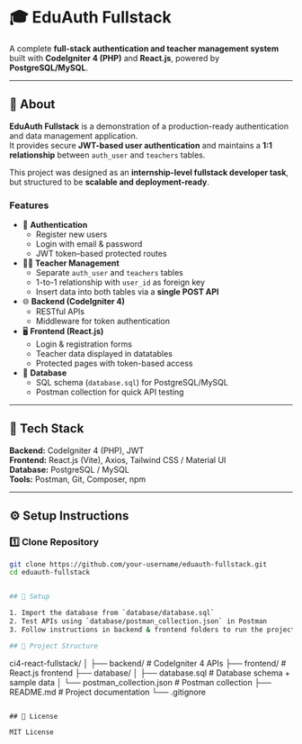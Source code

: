 # 🎓 EduAuth Fullstack

A complete **full-stack authentication and teacher management system** built with **CodeIgniter 4 (PHP)** and **React.js**, powered by **PostgreSQL/MySQL**.

---

## 📖 About

**EduAuth Fullstack** is a demonstration of a production-ready authentication and data management application.  
It provides secure **JWT-based user authentication** and maintains a **1:1 relationship** between `auth_user` and `teachers` tables.  

This project was designed as an **internship-level fullstack developer task**, but structured to be **scalable and deployment-ready**.

### Features
- 🔑 **Authentication**
  - Register new users
  - Login with email & password
  - JWT token–based protected routes
- 👨‍🏫 **Teacher Management**
  - Separate `auth_user` and `teachers` tables
  - 1-to-1 relationship with `user_id` as foreign key
  - Insert data into both tables via a **single POST API**
- 🌐 **Backend (CodeIgniter 4)**
  - RESTful APIs
  - Middleware for token authentication
- 🖥️ **Frontend (React.js)**
  - Login & registration forms
  - Teacher data displayed in datatables
  - Protected pages with token-based access
- 📂 **Database**
  - SQL schema (`database.sql`) for PostgreSQL/MySQL
  - Postman collection for quick API testing

---

## 🚀 Tech Stack

**Backend:** CodeIgniter 4 (PHP), JWT  
**Frontend:** React.js (Vite), Axios, Tailwind CSS / Material UI  
**Database:** PostgreSQL / MySQL  
**Tools:** Postman, Git, Composer, npm

---

## ⚙️ Setup Instructions

### 1️⃣ Clone Repository
```bash
git clone https://github.com/your-username/eduauth-fullstack.git
cd eduauth-fullstack


## 🚀 Setup

1. Import the database from `database/database.sql`  
2. Test APIs using `database/postman_collection.json` in Postman  
3. Follow instructions in backend & frontend folders to run the project

## 📂 Project Structure

```
ci4-react-fullstack/
│
├── backend/                # CodeIgniter 4 APIs
├── frontend/               # React.js frontend
├── database/
│   ├── database.sql        # Database schema + sample data
│   └── postman_collection.json  # Postman collection
├── README.md               # Project documentation
└── .gitignore
```

## 📜 License

MIT License
